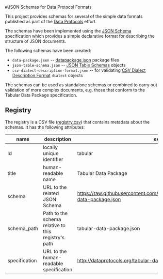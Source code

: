 #JSON Schemas for Data Protocol Formats

This project provides schemas for several of the simple data formats published as part of the [Data Protocols](http://dataprotocols.org/) effort.

The schemas have been implemented using the [JSON Schema](http://json-schema.org/) specification which provides a simple declarative format for describing the structure of JSON documents.

The following schemas have been created:

* `data-package.json` -- [datapackage.json](http://dataprotocols.org/data-packages/) package files
* `json-table-schema.json` -- [JSON Table Schemas](http://dataprotocols.org/json-table-schema/) objects
* `csv-dialect-description-format.json` -- for validating [CSV Dialect Description Format](http://dataprotocols.org/csv-dialect/) `dialect` objects

The schemas can be used as standalone schemas or combined to carry out validation of more complex documents, e.g. those that conform to the Tabular Data Package specification.

## Registry

The registry is a CSV file ([registry.csv](registry.csv)) that contains
metadata about the schemas. It has the following attributes:

| name          | description                                         | example                                                                                  |
| ------------- | --------------------------------------------------- | ---------------------------------------------------------------------------------------- |
| id            | locally unique identifier                           | tabular                                                                                  |
| title         | human-readable name                                 | Tabular Data Package                                                                     |
| schema        | URL to the related JSON Schema                      | https://raw.githubusercontent.com/dataprotocols/schemas/master/tabular-data-package.json |
| schema_path   | Path to the schema relative to this registry's path | tabular-data-package.json                                                                |
| specification | URL to the human-readable specification             | http://dataprotocols.org/tabular-data-package/                                           |
